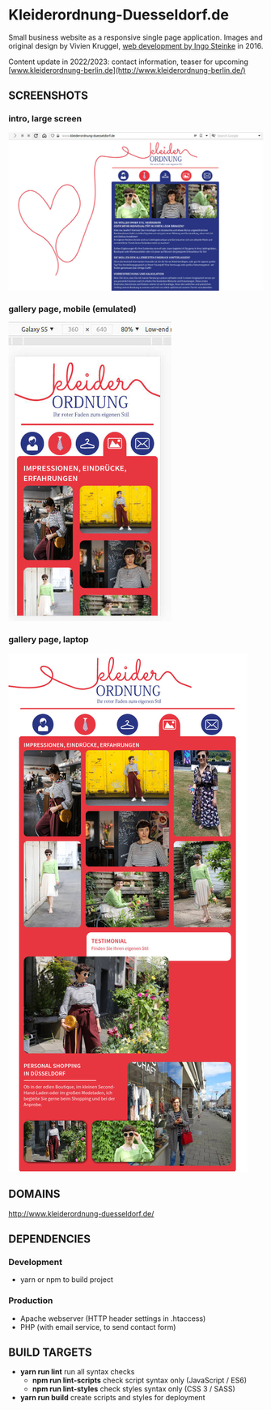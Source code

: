# Kleiderordnung-Duesseldorf.de

Small business website as a responsive single page application.
Images and original design by Vivien Kruggel,
[web development by Ingo Steinke](https://www.ingo-steinke.de/) in 2016.

Content update in 2022/2023: contact information, teaser for upcoming [www.kleiderordnung-berlin.de](http://www.kleiderordnung-berlin.de/)

## SCREENSHOTS

### intro, large screen

![Screenshot intro on broad landscape screen](material/screenshot-broad-landscape.jpg)

### gallery page, mobile (emulated)

![Screenshot mobile (emulated Galaxy S5)](material/screenshot-mobile.jpg)


### gallery page, laptop

![Screenshot gallery page](material/screenshot-gallery.jpg)


## DOMAINS

http://www.kleiderordnung-duesseldorf.de/

## DEPENDENCIES

### Development
* yarn or npm to build project

### Production
* Apache webserver (HTTP header settings in .htaccess)
* PHP (with email service, to send contact form)

## BUILD TARGETS

* **yarn run lint** run all syntax checks
  * **npm run lint-scripts** check script syntax only (JavaScript / ES6)
  * **npm run lint-styles**  check styles syntax only (CSS 3 / SASS)
* **yarn run build** create scripts and styles for deployment


